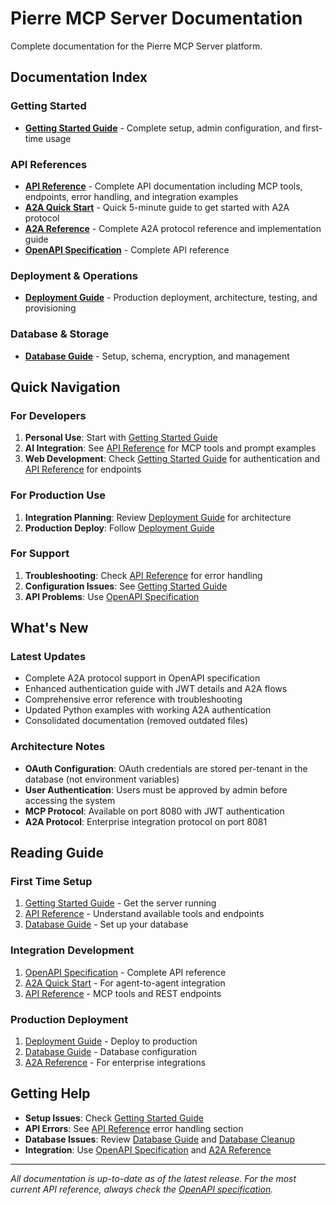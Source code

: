 # Pierre MCP Server Documentation

Complete documentation for the Pierre MCP Server platform.

## Documentation Index

### **Getting Started**
- [**Getting Started Guide**](getting-started.md) - Complete setup, admin configuration, and first-time usage

### **API References**
- [**API Reference**](developer-guide/14-api-reference.md) - Complete API documentation including MCP tools, endpoints, error handling, and integration examples
- [**A2A Quick Start**](A2A_QUICK_START.md) - Quick 5-minute guide to get started with A2A protocol
- [**A2A Reference**](developer-guide/05-a2a-protocol.md) - Complete A2A protocol reference and implementation guide
- [**OpenAPI Specification**](openapi.yaml) - Complete API reference

### **Deployment & Operations**
- [**Deployment Guide**](DEPLOYMENT_GUIDE.md) - Production deployment, architecture, testing, and provisioning

### **Database & Storage**
- [**Database Guide**](database.md) - Setup, schema, encryption, and management

## Quick Navigation

### For Developers
1. **Personal Use**: Start with [Getting Started Guide](getting-started.md)
2. **AI Integration**: See [API Reference](developer-guide/14-api-reference.md) for MCP tools and prompt examples
3. **Web Development**: Check [Getting Started Guide](getting-started.md) for authentication and [API Reference](developer-guide/14-api-reference.md) for endpoints

### For Production Use
1. **Integration Planning**: Review [Deployment Guide](DEPLOYMENT_GUIDE.md) for architecture
2. **Production Deploy**: Follow [Deployment Guide](DEPLOYMENT_GUIDE.md)

### For Support
1. **Troubleshooting**: Check [API Reference](developer-guide/14-api-reference.md) for error handling
2. **Configuration Issues**: See [Getting Started Guide](getting-started.md)
3. **API Problems**: Use [OpenAPI Specification](openapi.yaml)

## What's New

### Latest Updates
- Complete A2A protocol support in OpenAPI specification
- Enhanced authentication guide with JWT details and A2A flows
- Comprehensive error reference with troubleshooting
- Updated Python examples with working A2A authentication
- Consolidated documentation (removed outdated files)

### Architecture Notes
- **OAuth Configuration**: OAuth credentials are stored per-tenant in the database (not environment variables)
- **User Authentication**: Users must be approved by admin before accessing the system
- **MCP Protocol**: Available on port 8080 with JWT authentication
- **A2A Protocol**: Enterprise integration protocol on port 8081

## Reading Guide

### First Time Setup
1. [Getting Started Guide](getting-started.md) - Get the server running
2. [API Reference](developer-guide/14-api-reference.md) - Understand available tools and endpoints
3. [Database Guide](database.md) - Set up your database

### Integration Development
1. [OpenAPI Specification](openapi.yaml) - Complete API reference
2. [A2A Quick Start](A2A_QUICK_START.md) - For agent-to-agent integration
3. [API Reference](developer-guide/14-api-reference.md) - MCP tools and REST endpoints

### Production Deployment
1. [Deployment Guide](DEPLOYMENT_GUIDE.md) - Deploy to production
2. [Database Guide](database.md) - Database configuration
3. [A2A Reference](developer-guide/05-a2a-protocol.md) - For enterprise integrations

## Getting Help

- **Setup Issues**: Check [Getting Started Guide](getting-started.md)
- **API Errors**: See [API Reference](developer-guide/14-api-reference.md) error handling section
- **Database Issues**: Review [Database Guide](database.md) and [Database Cleanup](DATABASE_CLEANUP.md)
- **Integration**: Use [OpenAPI Specification](openapi.yaml) and [A2A Reference](developer-guide/05-a2a-protocol.md)

---

*All documentation is up-to-date as of the latest release. For the most current API reference, always check the [OpenAPI specification](openapi.yaml).*